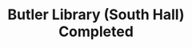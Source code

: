 ---
pid: '65'
_date: '1934'
derivativo_link: https://derivativo-3.library.columbia.edu/iiif/2/ldpd:341266/
dlc_link: https://dlc.library.columbia.edu/catalog/cul:hhmgqnk9nr
format: photographs
iiif_json: https://derivativo-3.library.columbia.edu/iiif/2/ldpd:341266/info.json
_name: Beals, A. Tennyson
native_jpg: https://derivativo-3.library.columbia.edu/iiif/2/ldpd:341266/full/!768,768/0/native.jpg
shelf_location: Box no. Box 162, Folder no. Folder 11 (Buildings & Grounds - Morningside
  - Butler Library, Construction 1932), Historical Photograph Collection
subjects: Academic libraries; New York (N.Y.); Butler Library
summary: View of completed South Hall (Butler Library), 1934.
title: Butler Library (South Hall) Completed
permalink: /photos/65/
layout: photo-page
---